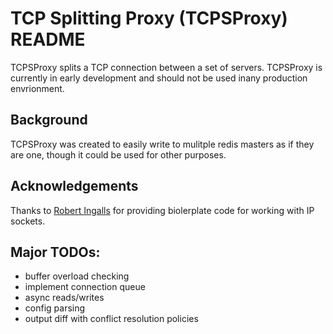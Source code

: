 # TCP Splitting Proxy (TCPSProxy) README

TCPSProxy splits a TCP connection between a set of servers. TCPSProxy
is currently in early development and should not be used inany production 
envrionment.

## Background

TCPSProxy was created to easily write to mulitple redis masters as if they are
one, though it could be used for other purposes.

## Acknowledgements

Thanks to [Robert Ingalls](http://www.cs.rpi.edu/~moorthy/Courses/os98/Pgms/socket.html) for providing biolerplate code for working with IP sockets.

## Major TODOs:

* buffer overload checking
* implement connection queue
* async reads/writes
* config parsing
* output diff with conflict resolution policies
